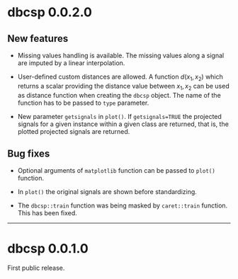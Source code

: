 # dbcsp 0.0.2.0

## New features

* Missing values handling is available. The missing values along a signal are imputed by a linear interpolation.

* User-defined custom distances are allowed. A function $d(x_1,x_2)$ which returns a scalar providing the distance value between $x_1, x_2$ can be used as distance function when creating the `dbcsp` object. The name of the function has to be passed to `type` parameter. 

* New parameter `getsignals` in `plot()`. If `getsignals=TRUE` the projected signals for a given instance within a given class are returned, that is, the plotted projected signals are returned.

## Bug fixes

* Optional arguments of `matplotlib` function can be passed to `plot()` function.

* In `plot()` the original signals are shown before standardizing.

* The `dbcsp::train` function was being masked by `caret::train` function. This has been fixed.

---

# dbcsp 0.0.1.0

First public release.
